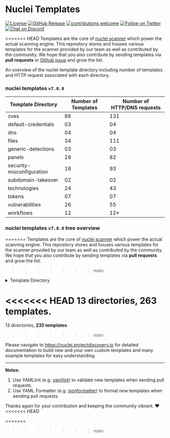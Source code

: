 # Nuclei Templates

[![License](https://img.shields.io/badge/license-MIT-_red.svg)](https://opensource.org/licenses/MIT)
[![GitHub Release](https://img.shields.io/github/release/projectdiscovery/nuclei-templates)](https://github.com/projectdiscovery/nuclei-templates/releases)
[![contributions welcome](https://img.shields.io/badge/contributions-welcome-brightgreen.svg?style=flat)](https://github.com/projectdiscovery/nuclei-templates/issues)
[![Follow on Twitter](https://img.shields.io/twitter/follow/pdnuclei.svg?logo=twitter)](https://twitter.com/pdnuclei)
[![Chat on Discord](https://img.shields.io/discord/695645237418131507.svg?logo=discord)](https://discord.gg/KECAGdH)

<<<<<<< HEAD
Templates are the core of [nuclei scanner](https://github.com/projectdiscovery/nuclei) which power the actual scanning engine. This repository stores and houses various templates for the scanner provided by our team as well as contributed by the community. We hope that you also contribute by sending templates via **pull requests** or [Github issue](https://github.com/projectdiscovery/nuclei-templates/issues/new?assignees=&labels=&template=submit-template.md&title=%5Bnuclei-template%5D+) and grow the list.

An overview of the nuclei template directory including number of templates and HTTP request associated with each directory. 

### nuclei templates `v7.0.0`

| Template Directory      	| Number of Templates      | Number of HTTP/DNS requests  |
|---------------------------|--------------------------|------------------------------|
| cves                     	|86                        |131                           |
| default-credentials       |03                        |04                            |
| dns                     	|04                        |04                            |
| files                     |34                        |111                           |
| generic-detections        |03                        |03                            |
| panels                    |28                        |82                            |
| security-misconfiguration |16                  	   |93                            |
| subdomain-takeover        |02           			   |02                            |
| technologies              |24      				   |43                            |
| tokens                    |07                        |07                            |
| vulnerabilities           |26          			   |55                            |
| workflows                 |12              		   |12*                           |

### nuclei templates `v7.0.0` tree overview 
=======
Templates are the core of [nuclei scanner](https://github.com/projectdiscovery/nuclei) which power the actual scanning engine. This repository stores and houses various templates for the scanner provided by our team as well as contributed by the community. We hope that you also contribute by sending templates via **pull requests** and grow the list.
>>>>>>> main

<details>
<summary>Template Directory</summary>

```
├── cves
│   ├── CVE-2017-10075.yaml
<<<<<<< HEAD
│   ├── CVE-2017-14537.yaml
│   ├── CVE-2017-14849.yaml
│   ├── CVE-2017-5638.yaml
│   ├── CVE-2017-7391.yaml
=======
│   ├── CVE-2017-14849.yaml
│   ├── CVE-2017-5638.yaml
>>>>>>> main
│   ├── CVE-2017-7529.yaml
│   ├── CVE-2017-9506.yaml
│   ├── CVE-2017-9841.yaml
│   ├── CVE-2018-0296.yaml
│   ├── CVE-2018-1000129.yaml
│   ├── CVE-2018-11409.yaml
│   ├── CVE-2018-11759.yaml
│   ├── CVE-2018-1247.yaml
│   ├── CVE-2018-1271.yaml
│   ├── CVE-2018-13379.yaml
│   ├── CVE-2018-14728.yaml
│   ├── CVE-2018-16341.yaml
│   ├── CVE-2018-18069.yaml
│   ├── CVE-2018-19439.yaml
│   ├── CVE-2018-20824.yaml
│   ├── CVE-2018-2791.yaml
│   ├── CVE-2018-3714.yaml
│   ├── CVE-2018-3760.yaml
│   ├── CVE-2018-5230.yaml
│   ├── CVE-2018-7490.yaml
<<<<<<< HEAD
│   ├── CVE-2019-1010287.yaml
│   ├── CVE-2019-10475.yaml
│   ├── CVE-2019-11043.yaml
=======
│   ├── CVE-2019-10475.yaml
>>>>>>> main
│   ├── CVE-2019-11248.yaml
│   ├── CVE-2019-11510.yaml
│   ├── CVE-2019-11580.yaml
│   ├── CVE-2019-12314.yaml
<<<<<<< HEAD
│   ├── CVE-2019-12461.yaml
│   ├── CVE-2019-12593.yaml
│   ├── CVE-2019-14322.yaml
│   ├── CVE-2019-14696.yaml
│   ├── CVE-2019-14974.yaml
│   ├── CVE-2019-15043.yaml
│   ├── CVE-2019-16278.yaml
│   ├── CVE-2019-16759-1.yaml
│   ├── CVE-2019-16759.yaml
│   ├── CVE-2019-17382.yaml
│   ├── CVE-2019-17558.yaml
=======
│   ├── CVE-2019-14322.yaml
│   ├── CVE-2019-14974.yaml
│   ├── CVE-2019-15043.yaml
│   ├── CVE-2019-16759-1.yaml
│   ├── CVE-2019-16759.yaml
│   ├── CVE-2019-17382.yaml
>>>>>>> main
│   ├── CVE-2019-18394.yaml
│   ├── CVE-2019-19368.yaml
│   ├── CVE-2019-19781.yaml
│   ├── CVE-2019-19908.yaml
│   ├── CVE-2019-19985.yaml
│   ├── CVE-2019-2588.yaml
│   ├── CVE-2019-2725.yaml
│   ├── CVE-2019-3396.yaml
│   ├── CVE-2019-3799.yaml
│   ├── CVE-2019-5418.yaml
│   ├── CVE-2019-6112.yaml
│   ├── CVE-2019-7609.yaml
│   ├── CVE-2019-8449.yaml
│   ├── CVE-2019-8451.yaml
│   ├── CVE-2019-8903.yaml
│   ├── CVE-2019-8982.yaml
│   ├── CVE-2019-9978.yaml
│   ├── CVE-2020-10199.yaml
│   ├── CVE-2020-10204.yaml
<<<<<<< HEAD
│   ├── CVE-2020-11034.yaml
=======
>>>>>>> main
│   ├── CVE-2020-1147.yaml
│   ├── CVE-2020-12720.yaml
│   ├── CVE-2020-13167.yaml
│   ├── CVE-2020-13379.yaml
<<<<<<< HEAD
│   ├── CVE-2020-15920.yaml
│   ├── CVE-2020-17505.yaml
│   ├── CVE-2020-17506.yaml
│   ├── CVE-2020-2096.yaml
│   ├── CVE-2020-2140.yaml
│   ├── CVE-2020-24223.yaml
=======
│   ├── CVE-2020-17505.yaml
│   ├── CVE-2020-17506.yaml
│   ├── CVE-2020-2096.yaml
>>>>>>> main
│   ├── CVE-2020-3187.yaml
│   ├── CVE-2020-3452.yaml
│   ├── CVE-2020-5284.yaml
│   ├── CVE-2020-5405.yaml
│   ├── CVE-2020-5410.yaml
<<<<<<< HEAD
│   ├── CVE-2020-5412.yaml
│   ├── CVE-2020-5776.yaml
│   ├── CVE-2020-5777.yaml
=======
>>>>>>> main
│   ├── CVE-2020-5902.yaml
│   ├── CVE-2020-6287.yaml
│   ├── CVE-2020-7209.yaml
│   ├── CVE-2020-7961.yaml
│   ├── CVE-2020-8091.yaml
│   ├── CVE-2020-8115.yaml
│   ├── CVE-2020-8163.yaml
│   ├── CVE-2020-8191.yaml
│   ├── CVE-2020-8193.yaml
│   ├── CVE-2020-8194.yaml
│   ├── CVE-2020-8512.yaml
│   ├── CVE-2020-8982.yaml
│   ├── CVE-2020-9484.yaml
│   ├── CVE-2020-9496.yaml
│   └── CVE-2020-9757.yaml
├── default-credentials
│   ├── grafana-default-credential.yaml
│   ├── rabbitmq-default-admin.yaml
│   └── tomcat-manager-default.yaml
├── dns
│   ├── azure-takeover-detection.yaml
│   ├── cname-service-detector.yaml
│   ├── dead-host-with-cname.yaml
│   └── servfail-refused-hosts.yaml
├── files
│   ├── apc-info.yaml
│   ├── cgi-test-page.yaml
│   ├── dir-listing.yaml
│   ├── docker-registry.yaml
│   ├── druid-monitor.yaml
│   ├── drupal-install.yaml
│   ├── ds_store.yaml
│   ├── elasticsearch.yaml
<<<<<<< HEAD
│   ├── error-logs.yaml
=======
>>>>>>> main
│   ├── exposed-kibana.yaml
│   ├── exposed-svn.yaml
│   ├── filezilla.yaml
│   ├── firebase-detect.yaml
│   ├── git-config.yaml
│   ├── htaccess-config.yaml
│   ├── jkstatus-manager.yaml
│   ├── jolokia.yaml
│   ├── laravel-env.yaml
│   ├── lazy-file.yaml
│   ├── phpinfo.yaml
│   ├── public-tomcat-instance.yaml
<<<<<<< HEAD
│   ├── robots.txt.yaml
│   ├── security.txt.yaml
│   ├── server-status-localhost.yaml
│   ├── sql-dump.yaml
=======
│   ├── security.txt.yaml
│   ├── server-status-localhost.yaml
>>>>>>> main
│   ├── telerik-dialoghandler-detect.yaml
│   ├── telerik-fileupload-detect.yaml
│   ├── tomcat-scripts.yaml
│   ├── wadl-files.yaml
│   ├── web-config.yaml
<<<<<<< HEAD
│   ├── wordpress-debug-log.yaml
=======
>>>>>>> main
│   ├── wordpress-directory-listing.yaml
│   ├── wordpress-user-enumeration.yaml
│   ├── wp-xmlrpc.yaml
│   └── zip-backup-files.yaml
├── generic-detections
│   ├── basic-xss-prober.yaml
│   ├── general-tokens.yaml
│   └── top-15-xss.yaml
├── panels
│   ├── atlassian-crowd-panel.yaml
│   ├── cisco-asa-panel.yaml
│   ├── citrix-adc-gateway-detect.yaml
│   ├── compal.yaml
│   ├── crxde.yaml
│   ├── docker-api.yaml
│   ├── fortinet-fortigate-panel.yaml
│   ├── globalprotect-panel.yaml
│   ├── grafana-detect.yaml
<<<<<<< HEAD
│   ├── iomega-lenovo-emc-shared-nas-detect.yaml
=======
>>>>>>> main
│   ├── jenkins-asyncpeople.yaml
│   ├── jmx-console.yaml
│   ├── kubernetes-pods.yaml
│   ├── mongo-express-web-gui.yaml
│   ├── parallels-html-client.yaml
│   ├── pfsense-web-gui.yaml
│   ├── phpmyadmin-panel.yaml
<<<<<<< HEAD
│   ├── polycom-admin-detect.yaml
=======
>>>>>>> main
│   ├── pulse-secure-panel.yaml
│   ├── rabbitmq-dashboard.yaml
│   ├── sap-netweaver-detect.yaml
│   ├── sap-recon-detect.yaml
│   ├── sophos-fw-version-detect.yaml
│   ├── supervpn-panel.yaml
│   ├── swagger-panel.yaml
│   ├── tikiwiki-cms.yaml
│   ├── traefik-dashboard
<<<<<<< HEAD
│   ├── traefik-dashboard.yaml
=======
>>>>>>> main
│   ├── weave-scope-dashboard-detect.yaml
│   ├── webeditors.yaml
│   └── workspaceone-uem-airWatch-dashboard-detect.yaml
├── payloads
<<<<<<< HEAD
│   ├── CVE-2020-5776.csv
=======
>>>>>>> main
│   └── CVE-2020-6287.xml
├── security-misconfiguration
│   ├── basic-cors-flash.yaml
│   ├── basic-cors.yaml
<<<<<<< HEAD
│   ├── drupal-user-enum-ajax.yaml
│   ├── drupal-user-enum-redirect.yaml
=======
>>>>>>> main
│   ├── front-page-misconfig.yaml
│   ├── jira-service-desk-signup.yaml
│   ├── jira-unauthenticated-dashboards.yaml
│   ├── jira-unauthenticated-popular-filters.yaml
│   ├── jira-unauthenticated-projects.yaml
│   ├── jira-unauthenticated-user-picker.yaml
│   ├── missing-x-frame-options.yaml
│   ├── put-method-enabled.yaml
│   ├── rack-mini-profiler.yaml
│   ├── springboot-detect.yaml
│   ├── wamp-xdebug-detect.yaml
│   └── wordpress-accessible-wpconfig.yaml
├── subdomain-takeover
│   ├── detect-all-takeovers.yaml
│   └── s3-subtakeover.yaml
├── technologies
│   ├── artica-web-proxy-detect.yaml
│   ├── bigip-config-utility-detect.yaml
│   ├── citrix-vpn-detect.yaml
│   ├── clockwork-php-page.yaml
│   ├── couchdb-detect.yaml
│   ├── favicon-detection.yaml
│   ├── github-enterprise-detect.yaml
│   ├── gitlab-detect.yaml
│   ├── graphql.yaml
│   ├── home-assistant.yaml
│   ├── jaspersoft-detect.yaml
│   ├── jira-detect.yaml
│   ├── liferay-portal-detect.yaml
│   ├── linkerd-badrule-detect.yaml
│   ├── linkerd-ssrf-detect.yaml
<<<<<<< HEAD
│   ├── magmi-detect.yaml
=======
>>>>>>> main
│   ├── netsweeper-webadmin-detect.yaml
│   ├── prometheus-exposed-panel.yaml
│   ├── s3-detect.yaml
│   ├── sap-netweaver-as-java-detect.yaml
│   ├── sap-netweaver-detect.yaml
│   ├── sql-server-reporting.yaml
│   ├── tech-detect.yaml
│   ├── weblogic-detect.yaml
│   └── werkzeug-debugger-detect.yaml
├── tokens
│   ├── amazon-mws-auth-token-value.yaml
│   ├── aws-access-key-value.yaml
│   ├── credentials-disclosure.yaml
│   ├── google-api-key.yaml
│   ├── http-username-password.yaml
│   ├── mailchimp-api-key.yaml
│   └── slack-access-token.yaml
├── vulnerabilities
│   ├── cached-aem-pages.yaml
│   ├── couchdb-adminparty.yaml
│   ├── crlf-injection.yaml
│   ├── discourse-xss.yaml
│   ├── eclipse-help-system-xss.yaml
│   ├── git-config-nginxoffbyslash.yaml
│   ├── ibm-infoprint-directory-traversal.yaml
│   ├── microstrategy-ssrf.yaml
│   ├── moodle-filter-jmol-lfi.yaml
│   ├── moodle-filter-jmol-xss.yaml
│   ├── nginx-module-vts-xss.yaml
│   ├── open-redirect.yaml
│   ├── oracle-ebs-bispgraph-file-access.yaml
│   ├── pdf-signer-ssti-to-rce.yaml
│   ├── rce-shellshock-user-agent.yaml
│   ├── rce-via-java-deserialization.yaml
│   ├── sick-beard-xss.yaml
│   ├── springboot-actuators-jolokia-xxe.yaml
│   ├── symfony-debugmode.yaml
│   ├── tikiwiki-reflected-xss.yaml
│   ├── tomcat-manager-pathnormalization.yaml
│   ├── twig-php-ssti.yaml
│   ├── wems-manager-xss.yaml
│   ├── wordpress-duplicator-path-traversal.yaml
│   ├── wordpress-wordfence-xss.yaml
│   └── x-forwarded-host-injection.yaml
└── workflows
    ├── artica-web-proxy-workflow.yaml
    ├── bigip-pwner-workflow.yaml
    ├── cisco-asa-workflow.yaml
    ├── grafana-workflow.yaml
    ├── jira-exploitaiton-workflow.yaml
    ├── liferay-rce-workflow.yaml
<<<<<<< HEAD
    ├── magmi-workflow.yaml
=======
>>>>>>> main
    ├── netsweeper-preauth-rce-workflow.yaml
    ├── rabbitmq-workflow.yaml
    ├── sap-netweaver-workflow.yaml
    ├── springboot-pwner-workflow.yaml
    ├── vbulletin-workflow.yaml
    └── wordpress-workflow.yaml
```

</details>

<<<<<<< HEAD
13 directories, **263 templates**. 
=======
13 directories, **235 templates**. 
>>>>>>> main

Please navigate to https://nuclei.projectdiscovery.io for detailed documentation to build new and your own custom templates and many example templates for easy understanding. 

------
**Notes:** 
1. Use YAMLlint (e.g. [yamllint](http://www.yamllint.com/)) to validate new templates when sending pull requests.
2. Use YAML Formatter (e.g. [jsonformatter](https://jsonformatter.org/yaml-formatter)) to format new templates when sending pull requests.

Thanks again for your contribution and keeping the community vibrant. :heart:
<<<<<<< HEAD

=======
>>>>>>> main
